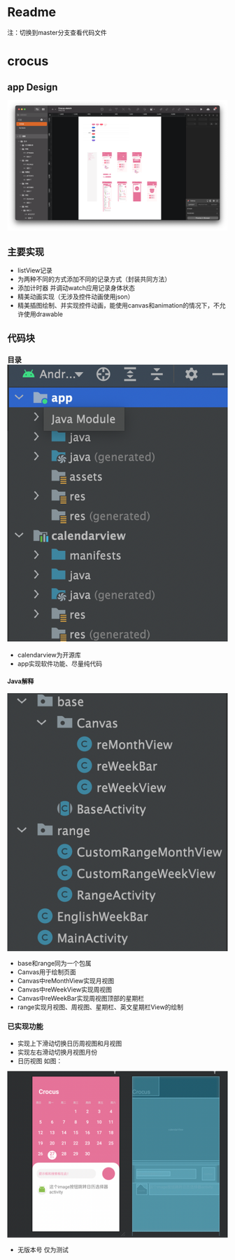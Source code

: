# Readme
注：切换到master分支查看代码文件
# crocus
## app Design
![截屏2022-06-27 02.27.40](media/16562679107483/16562680777968.png)
## 主要实现
* listView记录
* 为两种不同的方式添加不同的记录方式（封装共同方法）
* 添加计时器 并调动watch应用记录身体状态
* 精美动画实现（无涉及控件动画使用json）
* 精美插图绘制、并实现控件动画，能使用canvas和animation的情况下，不允许使用drawable

## 代码块 

### 目录![截屏2022-06-27 02.33.23](media/16562679107483/16562684115882.png)

* calendarview为开源库
* app实现软件功能、尽量纯代码

#### Java解释
![](media/16562679107483/16562690399674.png)
* base和range同为一个包属
* Canvas用于绘制页面
* Canvas中reMonthView实现月视图
* Canvas中reWeekView实现周视图
* Canvas中reWeekBar实现周视图顶部的星期栏
* range实现月视图、周视图、星期栏、英文星期栏View的绘制

### 已实现功能
* 实现上下滑动切换日历周视图和月视图
* 实现左右滑动切换月视图月份
* 日历视图 如图：

![截屏2022-06-27 02.38.45](media/16562679107483/16562687349819.png)

* 无版本号 仅为测试